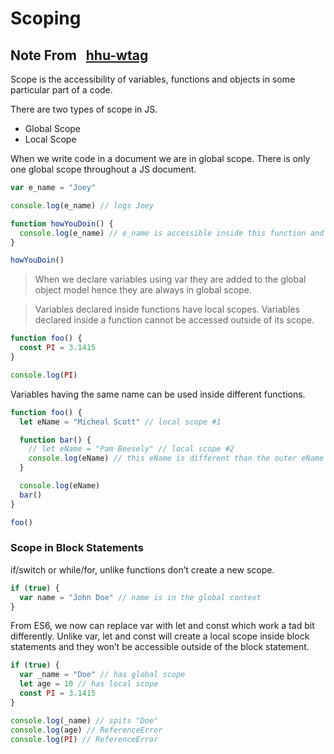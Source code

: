 # Scoping

## Note From &nbsp; [hhu-wtag](https://github.com/hhu-wtag)

Scope is the accessibility of variables, functions and objects in some particular part of a code.

There are two types of scope in JS.

- Global Scope
- Local Scope

When we write code in a document we are in global scope.
There is only one global scope throughout a JS document.

```js
var e_name = "Joey"

console.log(e_name) // logs Joey

function howYouDoin() {
  console.log(e_name) // e_name is accessible inside this function and everywhere else
}

howYouDoin()
```

> When we declare variables using var they are added to the global object model hence they are always in global scope.

> Variables declared inside functions have local scopes.
> Variables declared inside a function cannot be accessed outside of its scope.

```js
function foo() {
  const PI = 3.1415
}

console.log(PI)
```

Variables having the same name can be used inside different functions.

```js
function foo() {
  let eName = "Micheal Scott" // local scope #1

  function bar() {
    // let eName = "Pam Beesely" // local scope #2
    console.log(eName) // this eName is different than the outer eName
  }

  console.log(eName)
  bar()
}

foo()
```

### Scope in Block Statements

if/switch or while/for, unlike functions don’t create a new scope.

```js
if (true) {
  var name = "John Doe" // name is in the global context
}
```

From ES6, we now can replace var with let and const which work a tad bit differently.
Unlike var, let and const will create a local scope inside block statements and they won’t be accessible outside of the block statement.

```js
if (true) {
  var _name = "Doe" // has global scope
  let age = 10 // has local scope
  const PI = 3.1415
}

console.log(_name) // spits "Doe"
console.log(age) // ReferenceError
console.log(PI) // ReferenceError
```
